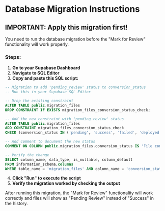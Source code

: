 # Database Migration Instructions

## IMPORTANT: Apply this migration first!

You need to run the database migration before the "Mark for Review" functionality will work properly.

### Steps:

1. **Go to your Supabase Dashboard**
2. **Navigate to SQL Editor**
3. **Copy and paste this SQL script:**

```sql
-- Migration to add 'pending_review' status to conversion_status
-- Run this in your Supabase SQL Editor

-- Drop the existing constraint
ALTER TABLE public.migration_files 
DROP CONSTRAINT IF EXISTS migration_files_conversion_status_check;

-- Add the new constraint with 'pending_review' status
ALTER TABLE public.migration_files 
ADD CONSTRAINT migration_files_conversion_status_check 
CHECK (conversion_status IN ('pending', 'success', 'failed', 'deployed', 'pending_review'));

-- Add comment to document the new status
COMMENT ON COLUMN public.migration_files.conversion_status IS 'File conversion status: pending, success, failed, deployed, or pending_review (marked for review)';

-- Verify the change
SELECT column_name, data_type, is_nullable, column_default 
FROM information_schema.columns 
WHERE table_name = 'migration_files' AND column_name = 'conversion_status';
```

4. **Click "Run" to execute the script**
5. **Verify the migration worked by checking the output**

After running this migration, the "Mark for Review" functionality will work correctly and files will show as "Pending Review" instead of "Success" in the history. 